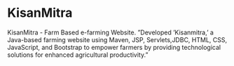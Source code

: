 # KisanMitra
KisanMitra - Farm Based e-farming Website. ”Developed ’Kisanmitra,’ a Java-based farming website using Maven, JSP, Servlets,JDBC, HTML, CSS, JavaScript, and Bootstrap to empower farmers by providing technological solutions for enhanced agricultural productivity.” 
